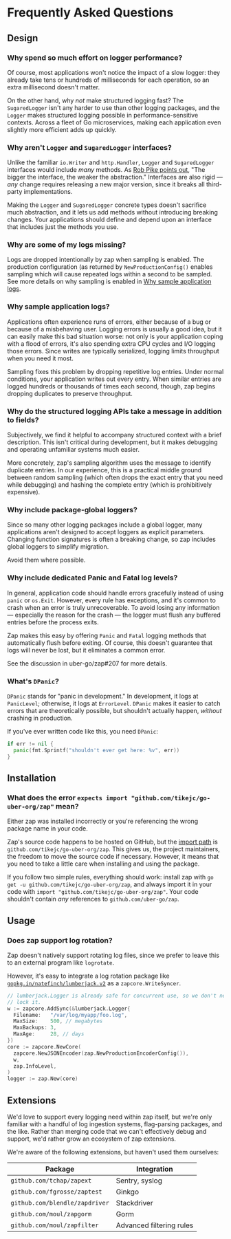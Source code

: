 # Frequently Asked Questions

## Design

### Why spend so much effort on logger performance?

Of course, most applications won't notice the impact of a slow logger: they
already take tens or hundreds of milliseconds for each operation, so an extra
millisecond doesn't matter.

On the other hand, why *not* make structured logging fast? The `SugaredLogger`
isn't any harder to use than other logging packages, and the `Logger` makes
structured logging possible in performance-sensitive contexts. Across a fleet
of Go microservices, making each application even slightly more efficient adds
up quickly.

### Why aren't `Logger` and `SugaredLogger` interfaces?

Unlike the familiar `io.Writer` and `http.Handler`, `Logger` and
`SugaredLogger` interfaces would include *many* methods. As [Rob Pike points
out][go-proverbs], "The bigger the interface, the weaker the abstraction."
Interfaces are also rigid &mdash; *any* change requires releasing a new major
version, since it breaks all third-party implementations.

Making the `Logger` and `SugaredLogger` concrete types doesn't sacrifice much
abstraction, and it lets us add methods without introducing breaking changes.
Your applications should define and depend upon an interface that includes
just the methods you use.

### Why are some of my logs missing?

Logs are dropped intentionally by zap when sampling is enabled. The production
configuration (as returned by `NewProductionConfig()` enables sampling which will
cause repeated logs within a second to be sampled. See more details on why sampling
is enabled in [Why sample application logs](https://github.com/uber-go/zap/blob/master/FAQ.md#why-sample-application-logs).

### Why sample application logs?

Applications often experience runs of errors, either because of a bug or
because of a misbehaving user. Logging errors is usually a good idea, but it
can easily make this bad situation worse: not only is your application coping
with a flood of errors, it's also spending extra CPU cycles and I/O logging
those errors. Since writes are typically serialized, logging limits throughput
when you need it most.

Sampling fixes this problem by dropping repetitive log entries. Under normal
conditions, your application writes out every entry. When similar entries are
logged hundreds or thousands of times each second, though, zap begins dropping
duplicates to preserve throughput.

### Why do the structured logging APIs take a message in addition to fields?

Subjectively, we find it helpful to accompany structured context with a brief
description. This isn't critical during development, but it makes debugging
and operating unfamiliar systems much easier.

More concretely, zap's sampling algorithm uses the message to identify
duplicate entries. In our experience, this is a practical middle ground
between random sampling (which often drops the exact entry that you need while
debugging) and hashing the complete entry (which is prohibitively expensive).

### Why include package-global loggers?

Since so many other logging packages include a global logger, many
applications aren't designed to accept loggers as explicit parameters.
Changing function signatures is often a breaking change, so zap includes
global loggers to simplify migration.

Avoid them where possible.

### Why include dedicated Panic and Fatal log levels?

In general, application code should handle errors gracefully instead of using
`panic` or `os.Exit`. However, every rule has exceptions, and it's common to
crash when an error is truly unrecoverable. To avoid losing any information
&mdash; especially the reason for the crash &mdash; the logger must flush any
buffered entries before the process exits.

Zap makes this easy by offering `Panic` and `Fatal` logging methods that
automatically flush before exiting. Of course, this doesn't guarantee that
logs will never be lost, but it eliminates a common error.

See the discussion in uber-go/zap#207 for more details.

### What's `DPanic`?

`DPanic` stands for "panic in development." In development, it logs at
`PanicLevel`; otherwise, it logs at `ErrorLevel`. `DPanic` makes it easier to
catch errors that are theoretically possible, but shouldn't actually happen,
*without* crashing in production.

If you've ever written code like this, you need `DPanic`:

```go
if err != nil {
  panic(fmt.Sprintf("shouldn't ever get here: %v", err))
}
```

## Installation

### What does the error `expects import "github.com/tikejc/go-uber-org/zap"` mean?

Either zap was installed incorrectly or you're referencing the wrong package
name in your code.

Zap's source code happens to be hosted on GitHub, but the [import
path][import-path] is `github.com/tikejc/go-uber-org/zap`. This gives us, the project
maintainers, the freedom to move the source code if necessary. However, it
means that you need to take a little care when installing and using the
package.

If you follow two simple rules, everything should work: install zap with `go
get -u github.com/tikejc/go-uber-org/zap`, and always import it in your code with `import
"github.com/tikejc/go-uber-org/zap"`. Your code shouldn't contain *any* references to
`github.com/uber-go/zap`.

## Usage

### Does zap support log rotation?

Zap doesn't natively support rotating log files, since we prefer to leave this
to an external program like `logrotate`.

However, it's easy to integrate a log rotation package like
[`gopkg.in/natefinch/lumberjack.v2`][lumberjack] as a `zapcore.WriteSyncer`.

```go
// lumberjack.Logger is already safe for concurrent use, so we don't need to
// lock it.
w := zapcore.AddSync(&lumberjack.Logger{
  Filename:   "/var/log/myapp/foo.log",
  MaxSize:    500, // megabytes
  MaxBackups: 3,
  MaxAge:     28, // days
})
core := zapcore.NewCore(
  zapcore.NewJSONEncoder(zap.NewProductionEncoderConfig()),
  w,
  zap.InfoLevel,
)
logger := zap.New(core)
```

## Extensions

We'd love to support every logging need within zap itself, but we're only
familiar with a handful of log ingestion systems, flag-parsing packages, and
the like. Rather than merging code that we can't effectively debug and
support, we'd rather grow an ecosystem of zap extensions.

We're aware of the following extensions, but haven't used them ourselves:

| Package | Integration |
| --- | --- |
| `github.com/tchap/zapext` | Sentry, syslog |
| `github.com/fgrosse/zaptest` | Ginkgo |
| `github.com/blendle/zapdriver` | Stackdriver |
| `github.com/moul/zapgorm` | Gorm |
| `github.com/moul/zapfilter` | Advanced filtering rules |

[go-proverbs]: https://go-proverbs.github.io/
[import-path]: https://golang.org/cmd/go/#hdr-Remote_import_paths
[lumberjack]: https://godoc.org/gopkg.in/natefinch/lumberjack.v2
